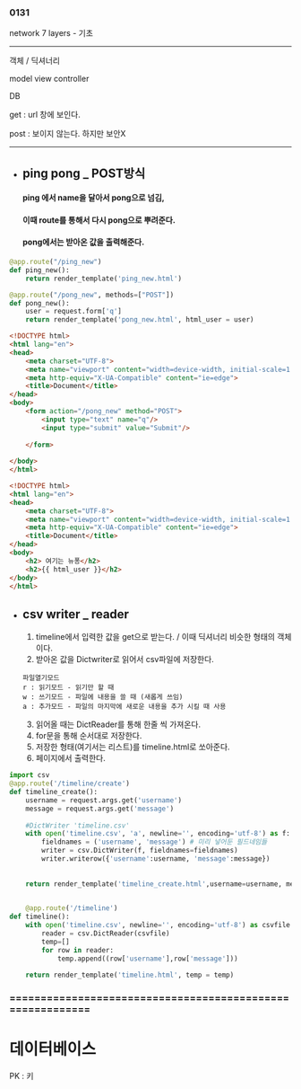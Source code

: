 ### 0131

network 7 layers - 기초

---

객체 / 딕셔너리 



model view controller

DB

get : url 창에 보인다.

post : 보이지 않는다. 하지만 보안X

---

- ## ping pong _ POST방식

  #### ping 에서 name을 달아서 pong으로 넘김, 

  #### 이때 route를 통해서 다시 pong으로 뿌려준다.

  #### pong에서는 받아온 값을 출력해준다.

```python
@app.route("/ping_new")
def ping_new():
    return render_template('ping_new.html')

@app.route("/pong_new", methods=["POST"])
def pong_new():
    user = request.form['q']
    return render_template('pong_new.html', html_user = user)
```

```html
<!DOCTYPE html>
<html lang="en">
<head>
    <meta charset="UTF-8">
    <meta name="viewport" content="width=device-width, initial-scale=1.0">
    <meta http-equiv="X-UA-Compatible" content="ie=edge">
    <title>Document</title>
</head>
<body>
    <form action="/pong_new" method="POST">
        <input type="text" name="q"/>
        <input type="submit" value="Submit"/>
        
    </form>
    
</body>
</html>
```

```html
<!DOCTYPE html>
<html lang="en">
<head>
    <meta charset="UTF-8">
    <meta name="viewport" content="width=device-width, initial-scale=1.0">
    <meta http-equiv="X-UA-Compatible" content="ie=edge">
    <title>Document</title>
</head>
<body>
    <h2> 여기는 뉴퐁</h2>
    <h2>{{ html_user }}</h2>
</body>
</html>
```





- ## csv writer _ reader

  1. timeline에서 입력한 값을 get으로 받는다. / 이때 딕셔너리 비슷한 형태의 객체이다.
  2. 받아온 값을 Dictwriter로 읽어서 csv파일에 저장한다.

  ```
  파일열기모드
  r : 읽기모드 - 읽기만 할 때
  w : 쓰기모드 - 파일에 내용을 쓸 때 (새롭게 쓰임)
  a : 추가모드 - 파일의 마지막에 새로운 내용을 추가 시킬 때 사용
  ```

  3. 읽어올 때는 DictReader를 통해 한줄 씩 가져온다.
  4. for문을 통해 순서대로 저장한다.
  5. 저장한 형태(여기서는 리스트)를 timeline.html로 쏘아준다.
  6.  페이지에서 출력한다.

```python
import csv
@app.route('/timeline/create')
def timeline_create():
    username = request.args.get('username')
    message = request.args.get('message')
        
    #DictWriter 'timeline.csv'
    with open('timeline.csv', 'a', newline='', encoding='utf-8') as f:
        fieldnames = ('username', 'message') # 미리 넣어둔 필드네임들
        writer = csv.DictWriter(f, fieldnames=fieldnames)
        writer.writerow({'username':username, 'message':message})
    
     
    return render_template('timeline_create.html',username=username, message=message)
    

    @app.route('/timeline')
def timeline():
    with open('timeline.csv', newline='', encoding='utf-8') as csvfile:
        reader = csv.DictReader(csvfile)
        temp=[]
        for row in reader:
            temp.append((row['username'],row['message']))
    
    return render_template('timeline.html', temp = temp)
```

### ==========================================================

# 데이터베이스

PK : 키
